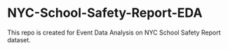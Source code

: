 # NYC-School-Safety-Report-EDA
This repo is created for Event Data Analysis on NYC School Safety Report dataset.
